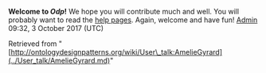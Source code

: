 __Welcome to _Odp_!__ We hope you will contribute much and well. 
You will probably want to read the [help pages](http://ontologydesignpatterns.org/wiki/Help:Contents "Help:Contents"). Again, welcome and have fun! [Admin](../User/ValentinaPresutti.md "User:ValentinaPresutti") 09:32, 3 October 2017 (UTC)





Retrieved from "[http://ontologydesignpatterns.org/wiki/User\_talk:AmelieGyrard](../User_talk/AmelieGyrard.md)"